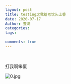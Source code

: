```yaml
---
layout: post
title: testing之我给老坟头上香
date: 2020-07-17
Author: 壹澗
categories: 
tags: 

comments: true
--- 
```


<br/>

打我啊笨蛋

![0.jpg](https://i.loli.net/2020/07/17/S236lJRXWTUr1Qm.jpg)
